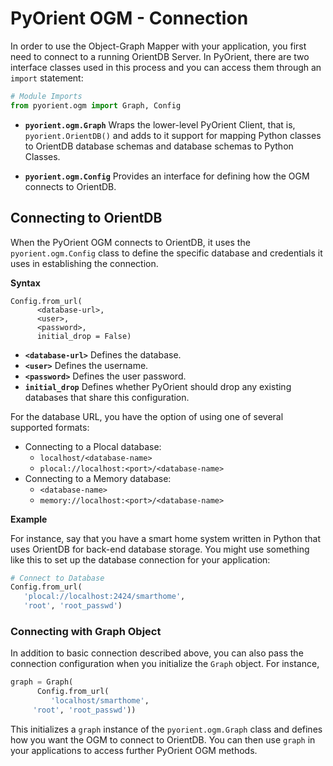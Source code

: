 # PyOrient OGM - Connection

In order to use the Object-Graph Mapper with your application, you first need to connect to a running OrientDB Server.  In PyOrient, there are two interface classes used in this process and you can access them through an `import` statement:

```py
# Module Imports
from pyorient.ogm import Graph, Config
```

- **`pyorient.ogm.Graph`** Wraps the lower-level PyOrient Client, that is, `pyorient.OrientDB()` and adds to it support for mapping Python classes to OrientDB database schemas and database schemas to Python Classes.

- **`pyorient.ogm.Config`** Provides an interface for defining how the OGM connects to OrientDB. 
 
## Connecting to OrientDB

When the PyOrient OGM connects to OrientDB, it uses the `pyorient.ogm.Config` class to define the specific database and credentials it uses in establishing the connection.  

**Syntax**

```
Config.from_url(
      <database-url>, 
      <user>, 
      <password>, 
      initial_drop = False)
```

- **`<database-url>`** Defines the database.
- **`<user>`** Defines the username.
- **`<password>`** Defines the user password.
- **`initial_drop`** Defines whether PyOrient should drop any existing databases that share this configuration.

For the database URL, you have the option of using one of several supported formats:

- Connecting to a Plocal database:
  - `localhost/<database-name>`
  - `plocal://localhost:<port>/<database-name>`
- Connecting to a Memory database:
  - `<database-name>`
  - `memory://localhost:<port>/<database-name>`

**Example**

For instance, say that you have a smart home system written in Python that uses OrientDB for back-end database storage.  You might use something like this to set up the database connection for your application:

```py
# Connect to Database
Config.from_url(
   'plocal://localhost:2424/smarthome',
   'root', 'root_passwd')
```

### Connecting with Graph Object

In addition to basic connection described above, you can also pass the connection configuration when you initialize the `Graph` object.  For instance,

```py
graph = Graph(
      Config.from_url(
         'localhost/smarthome',
	 'root', 'root_passwd'))
```

This initializes a `graph` instance of the `pyorient.ogm.Graph` class and defines how you want the OGM to connect to OrientDB.  You can then use `graph` in your applications to access further PyOrient OGM methods.
